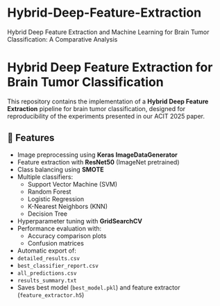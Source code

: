 # Hybrid-Deep-Feature-Extraction
Hybrid Deep Feature Extraction and Machine Learning for Brain Tumor Classification: A Comparative Analysis
# Hybrid Deep Feature Extraction for Brain Tumor Classification

This repository contains the implementation of a **Hybrid Deep Feature Extraction** pipeline for brain tumor classification, designed for reproducibility of the experiments presented in our ACIT 2025 paper.

## 📌 Features
- Image preprocessing using **Keras ImageDataGenerator**
- Feature extraction with **ResNet50** (ImageNet pretrained)
- Class balancing using **SMOTE**
- Multiple classifiers:
  - Support Vector Machine (SVM)
  - Random Forest
  - Logistic Regression
  - K-Nearest Neighbors (KNN)
  - Decision Tree
- Hyperparameter tuning with **GridSearchCV**
- Performance evaluation with:
  - Accuracy comparison plots
  - Confusion matrices
 - Automatic export of:
  - `detailed_results.csv`
  - `best_classifier_report.csv`
  - `all_predictions.csv`
  - `results_summary.txt`
- Saves best model (`best_model.pkl`) and feature extractor (`feature_extractor.h5`)

